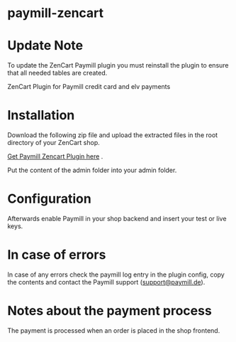 paymill-zencart
====================

# Update Note

To update the ZenCart Paymill plugin you must reinstall the plugin to ensure 
that all needed tables are created.

ZenCart Plugin for Paymill credit card and elv payments

# Installation

Download the following zip file and upload the extracted files in the root directory of your ZenCart shop.

[Get Paymill Zencart Plugin here](https://github.com/paymill/paymill-zencart/archive/master.zip) .

Put the content of the admin folder into your admin folder.

# Configuration

Afterwards enable Paymill in your shop backend and insert your test or live keys.

# In case of errors

In case of any errors check the paymill log entry in the plugin config, copy the
contents and contact the Paymill support (support@paymill.de).

# Notes about the payment process

The payment is processed when an order is placed in the shop frontend.